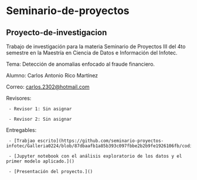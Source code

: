 # Seminario-de-proyectos

## Proyecto-de-investigacion
Trabajo de investigación para la materia Seminario de Proyectos III del 4to semestre en la Maestría en Ciencia de Datos e Información del Infotec.

Tema: Detección de anomalias enfocado al fraude financiero.

Alumno: Carlos Antonio Rico Martínez

Correo: carlos.2302@hotmail.com

Revisores:

     - Revisor 1: Sin asignar
     
     - Revisor 2: Sin asignar   
     
Entregables:

     - [Trabjao escrito](https://github.com/seminario-proyectos-infotec/Galleria0224/blob/87dbaafb1a85b393c097fbbe2b2b9fe1926106fb/codigo/U1_AB_CARM.pdf)
          
     - [Jupyter notebook con el análisis exploratorio de los datos y el primer modelo aplicado.]() 
     
     - [Presentación del proyecto.]()
